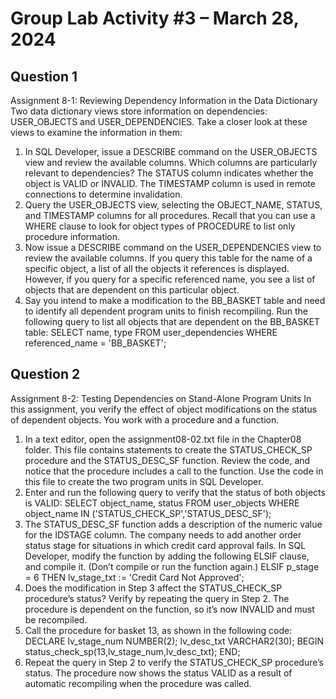 # Group Lab Activity #3 – March 28, 2024

## Question 1

Assignment 8-1: Reviewing Dependency Information in the Data Dictionary
Two data dictionary views store information on dependencies: USER_OBJECTS and USER_DEPENDENCIES. Take a closer look at these views to examine the information in them:
1. In SQL Developer, issue a DESCRIBE command on the USER_OBJECTS view and review the available columns. Which columns are particularly relevant to dependencies? The STATUS column indicates whether the object is VALID or INVALID. The TIMESTAMP column is used in remote connections to determine invalidation.
2. Query the USER_OBJECTS view, selecting the OBJECT_NAME, STATUS, and TIMESTAMP columns for all procedures. Recall that you can use a WHERE clause to look for object types of PROCEDURE to list only procedure information.
3. Now issue a DESCRIBE command on the USER_DEPENDENCIES view to review the available columns. If you query this table for the name of a specific object, a list of all the objects it references is displayed. However, if you query for a specific referenced name, you see a list of objects that are dependent on this particular object.
4. Say you intend to make a modification to the BB_BASKET table and need to identify all dependent program units to finish recompiling. Run the following query to list all objects that are dependent on the BB_BASKET table:
SELECT name, type
FROM user_dependencies
WHERE referenced_name = 'BB_BASKET';

## Question 2

Assignment 8-2: Testing Dependencies on Stand-Alone Program Units
In this assignment, you verify the effect of object modifications on the status of dependent objects. You work with a procedure and a function.
1. In a text editor, open the assignment08-02.txt file in the Chapter08 folder. This file contains statements to create the STATUS_CHECK_SP procedure and the STATUS_DESC_SF function. Review the code, and notice that the procedure includes a call to the function. Use the code in this file to create the two program units in SQL Developer.
2. Enter and run the following query to verify that the status of both objects is VALID:
SELECT object_name, status
FROM user_objects
WHERE object_name IN ('STATUS_CHECK_SP','STATUS_DESC_SF');
3. The STATUS_DESC_SF function adds a description of the numeric value for the IDSTAGE column. The company needs to add another order status stage for situations in which credit card approval fails. In SQL Developer, modify the function by adding the following ELSIF clause, and compile it. (Don’t compile or run the function again.)
ELSIF p_stage = 6 THEN
lv_stage_txt := 'Credit Card Not Approved';
4. Does the modification in Step 3 affect the STATUS_CHECK_SP procedure’s status? Verify by repeating the query in Step 2. The procedure is dependent on the function, so it’s now INVALID and must be recompiled.
5. Call the procedure for basket 13, as shown in the following code:
DECLARE
lv_stage_num NUMBER(2); lv_desc_txt VARCHAR2(30);
BEGIN status_check_sp(13,lv_stage_num,lv_desc_txt); END;
6. Repeat the query in Step 2 to verify the STATUS_CHECK_SP procedure’s status. The procedure now shows the status VALID as a result of automatic recompiling when the procedure was called.
